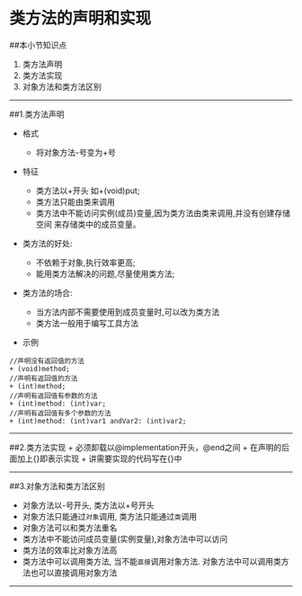 # 类方法的声明和实现
##本小节知识点
1. 类方法声明
2. 类方法实现
3. 对象方法和类方法区别

---

##1.类方法声明
- 格式
    + 将对象方法-号变为+号

- 特征
    + 类方法以+开头 如+(void)put;
    + 类方法只能由类来调用
    + 类方法中不能访问实例(成员)变量,因为类方法由类来调用,并没有创建存储空间 来存储类中的成员变量。

- 类方法的好处:
    + 不依赖于对象,执行效率更高;
    + 能用类方法解决的问题,尽量使用类方法;

- 类方法的场合:
    + 当方法内部不需要使用到成员变量时,可以改为类方法
    + 类方法一般用于编写工具方法

- 示例
```
//声明没有返回值的方法
+ (void)method;
//声明有返回值的方法
+ (int)method;
//声明有返回值有参数的方法
+ (int)method: (int)var;
//声明有返回值有多个参数的方法
+ (int)method: (int)var1 andVar2: (int)var2;

```
---

##2.类方法实现
    + 必须卸载以@implementation开头，@end之间
    + 在声明的后面加上{}即表示实现
    + 讲需要实现的代码写在{}中

---

##3.对象方法和类方法区别
- 对象方法以-号开头, 类方法以+号开头
- 对象方法只能通过`对象`调用, 类方法只能通过`类`调用
- 对象方法可以和类方法重名
- 类方法中不能访问成员变量(实例变量),对象方法中可以访问
- 类方法的效率比对象方法高
- 类方法中可以调用类方法, 当不能`直接`调用对象方法. 对象方法中可以调用类方法也可以直接调用对象方法

---
